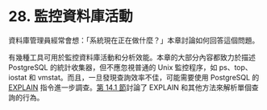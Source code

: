 # 28. 監控資料庫活動

資料庫管理員經常會想：「系統現在正在做什麼？」本章討論如何回答這個問題。

有幾種工具可用於監控資料庫活動和分析效能。本章的大部分內容都致力於描述 PostgreSQL 的統計收集器，但不應忽視普通的 Unix 監控程序，如 ps、top、iostat 和 vmstat。而且，一旦發現查詢效率不佳，可能需要使用 PostgreSQL 的 [EXPLAIN](../../reference/sql-commands/explain.md) 指令進一步調查。[第 14.1 節](../../sql/performance-tips/14.1.-shan-yong-explain.md)討論了 EXPLAIN 和其他方法來解析單個查詢的行為。

